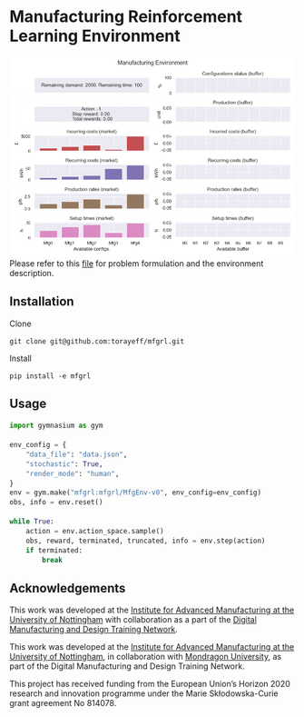 # Manufacturing Reinforcement Learning Environment
![](docs/mfgrl_vis.gif)
Please refer to this [file](docs/description.md) for problem formulation and the environment description.

## Installation
Clone
```
git clone git@github.com:torayeff/mfgrl.git
```

Install
```
pip install -e mfgrl
```

## Usage
```python
import gymnasium as gym

env_config = {
    "data_file": "data.json",
    "stochastic": True,
    "render_mode": "human",
}
env = gym.make("mfgrl:mfgrl/MfgEnv-v0", env_config=env_config)
obs, info = env.reset()

while True:
    action = env.action_space.sample()
    obs, reward, terminated, truncated, info = env.step(action)
    if terminated:
        break
```

## Acknowledgements
This work was developed at the [Institute for Advanced Manufacturing at the University of Nottingham](https://www.nottingham.ac.uk/ifam/index.aspx) with collaboration as a part of the [Digital Manufacturing and Design Training Network](https://dimanditn.eu/).

This work was developed at the [Institute for Advanced Manufacturing at the University of Nottingham](https://www.nottingham.ac.uk/ifam/index.aspx), in collaboration with [Mondragon University](https://www.mondragon.edu/en/home), as part of the Digital Manufacturing and Design Training Network.

This project has received funding from the European Union’s Horizon 2020 research and innovation programme under the Marie Skłodowska-Curie grant agreement No 814078.